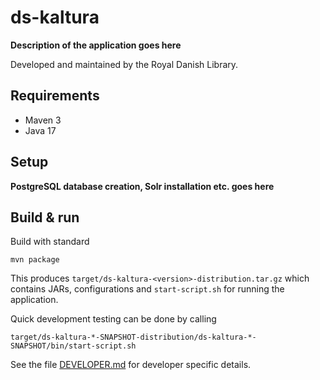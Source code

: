 # ds-kaltura

**Description of the application goes here**

Developed and maintained by the Royal Danish Library.

## Requirements

* Maven 3                                  
* Java 17

## Setup

**PostgreSQL database creation, Solr installation etc. goes here**

## Build & run

Build with standard
```
mvn package
```

This produces `target/ds-kaltura-<version>-distribution.tar.gz` which contains JARs, configurations and
`start-script.sh` for running the application. 

Quick development testing can be done by calling
```shell
target/ds-kaltura-*-SNAPSHOT-distribution/ds-kaltura-*-SNAPSHOT/bin/start-script.sh
```

See the file [DEVELOPER.md](DEVELOPER.md) for developer specific details.
